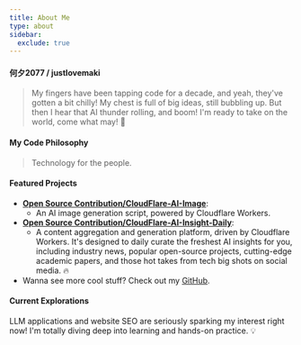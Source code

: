 ```yaml
---
title: About Me
type: about
sidebar:
  exclude: true
---
```

#### 何夕2077 / justlovemaki

> My fingers have been tapping code for a decade, and yeah, they've gotten a bit chilly! My chest is full of big ideas, still bubbling up.
> But then I hear that AI thunder rolling, and boom! I'm ready to take on the world, come what may! 🚀

#### My Code Philosophy

> Technology for the people.

#### Featured Projects

*   **[Open Source Contribution/CloudFlare-AI-Image](https://github.com/justlovemaki/CloudFlare-AI-Image)**:
    *   An AI image generation script, powered by Cloudflare Workers.
*   **[Open Source Contribution/CloudFlare-AI-Insight-Daily](https://github.com/justlovemaki/CloudFlare-AI-Insight-Daily)**:
    *   A content aggregation and generation platform, driven by Cloudflare Workers. It's designed to daily curate the freshest AI insights for you, including industry news, popular open-source projects, cutting-edge academic papers, and those hot takes from tech big shots on social media. 🔥
*   Wanna see more cool stuff? Check out my [GitHub](https://github.com/justlovemaki).

#### Current Explorations

LLM applications and website SEO are seriously sparking my interest right now! I'm totally diving deep into learning and hands-on practice. 💡